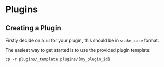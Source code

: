 # Plugins

## Creating a Plugin

Firstly decide on a `id` for your plugin, this should be in `snake_case` format.

The easiest way to get started is to use the provided plugin template:

```
cp -r plugins/_template plugins/{my_plugin_id}
```


